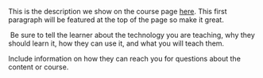 This is the description we show on the course page [here](https://lab.github.com/puzotota/mi-curso-fin-h). This first paragraph will be featured at the top of the page so make it great.
​

​
Be sure to tell the learner about the technology you are teaching, why they should learn it, how they can use it, and what you will teach them.
​


Include information on how they can reach you for questions about the content or course. 